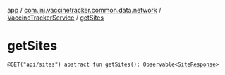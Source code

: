 [app](../../index.md) / [com.jnj.vaccinetracker.common.data.network](../index.md) / [VaccineTrackerService](index.md) / [getSites](./get-sites.md)

# getSites

`@GET("api/sites") abstract fun getSites(): Observable<`[`SiteResponse`](../../com.jnj.vaccinetracker.common.data.models.api.response/-site-response/index.md)`>`
